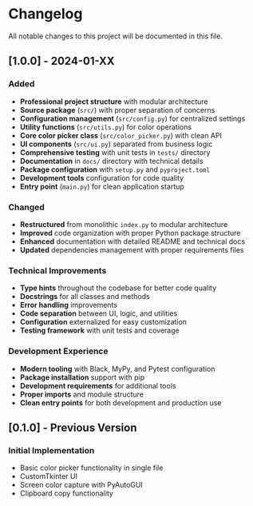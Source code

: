 # Changelog

All notable changes to this project will be documented in this file.

## [1.0.0] - 2024-01-XX

### Added
- **Professional project structure** with modular architecture
- **Source package** (`src/`) with proper separation of concerns
- **Configuration management** (`src/config.py`) for centralized settings
- **Utility functions** (`src/utils.py`) for color operations
- **Core color picker class** (`src/color_picker.py`) with clean API
- **UI components** (`src/ui.py`) separated from business logic
- **Comprehensive testing** with unit tests in `tests/` directory
- **Documentation** in `docs/` directory with technical details
- **Package configuration** with `setup.py` and `pyproject.toml`
- **Development tools** configuration for code quality
- **Entry point** (`main.py`) for clean application startup

### Changed
- **Restructured** from monolithic `index.py` to modular architecture
- **Improved** code organization with proper Python package structure
- **Enhanced** documentation with detailed README and technical docs
- **Updated** dependencies management with proper requirements files

### Technical Improvements
- **Type hints** throughout the codebase for better code quality
- **Docstrings** for all classes and methods
- **Error handling** improvements
- **Code separation** between UI, logic, and utilities
- **Configuration** externalized for easy customization
- **Testing framework** with unit tests and coverage

### Development Experience
- **Modern tooling** with Black, MyPy, and Pytest configuration
- **Package installation** support with pip
- **Development requirements** for additional tools
- **Proper imports** and module structure
- **Clean entry points** for both development and production use

## [0.1.0] - Previous Version

### Initial Implementation
- Basic color picker functionality in single file
- CustomTkinter UI
- Screen color capture with PyAutoGUI
- Clipboard copy functionality 